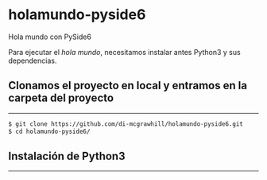 # holamundo-pyside6

Hola mundo con PySide6

Para ejecutar el *hola mundo*, necesitamos instalar antes Python3 y sus dependencias.

## Clonamos el proyecto en local y entramos en la carpeta del proyecto
---

```bash
$ git clone https://github.com/di-mcgrawhill/holamundo-pyside6.git
$ cd holamundo-pyside6/
```
## Instalación de Python3
---
